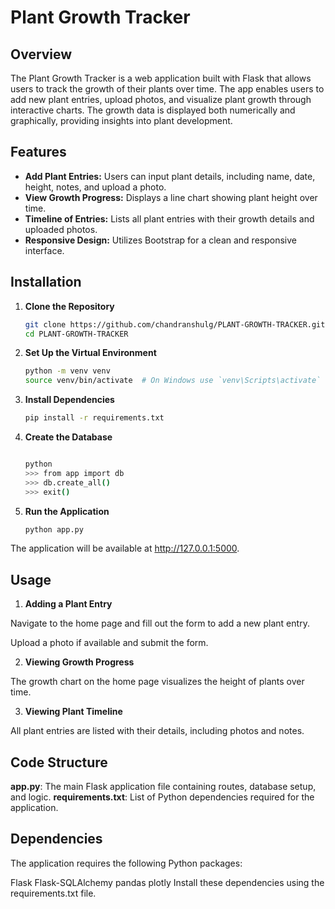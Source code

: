 # Plant Growth Tracker

## Overview

The Plant Growth Tracker is a web application built with Flask that allows users to track the growth of their plants over time. The app enables users to add new plant entries, upload photos, and visualize plant growth through interactive charts. The growth data is displayed both numerically and graphically, providing insights into plant development.

## Features

- **Add Plant Entries:** Users can input plant details, including name, date, height, notes, and upload a photo.
- **View Growth Progress:** Displays a line chart showing plant height over time.
- **Timeline of Entries:** Lists all plant entries with their growth details and uploaded photos.
- **Responsive Design:** Utilizes Bootstrap for a clean and responsive interface.


## Installation

1. **Clone the Repository**

   ```bash
   git clone https://github.com/chandranshulg/PLANT-GROWTH-TRACKER.git
   cd PLANT-GROWTH-TRACKER

2. **Set Up the Virtual Environment**

   ```bash
   python -m venv venv
   source venv/bin/activate  # On Windows use `venv\Scripts\activate`

3. **Install Dependencies**

      ```bash
     pip install -r requirements.txt
     
4. **Create the Database**

    ```bash

    python
    >>> from app import db
    >>> db.create_all()
    >>> exit()
5. **Run the Application**

   ```bash
   python app.py
The application will be available at http://127.0.0.1:5000.

## Usage

1. **Adding a Plant Entry**

Navigate to the home page and fill out the form to add a new plant entry.

Upload a photo if available and submit the form.

2. **Viewing Growth Progress**

The growth chart on the home page visualizes the height of plants over time.

3. **Viewing Plant Timeline**

All plant entries are listed with their details, including photos and notes.

## Code Structure

**app.py**: The main Flask application file containing routes, database setup, and logic.
**requirements.txt**: List of Python dependencies required for the application.

## Dependencies

The application requires the following Python packages:

Flask
Flask-SQLAlchemy
pandas
plotly
Install these dependencies using the requirements.txt file.


